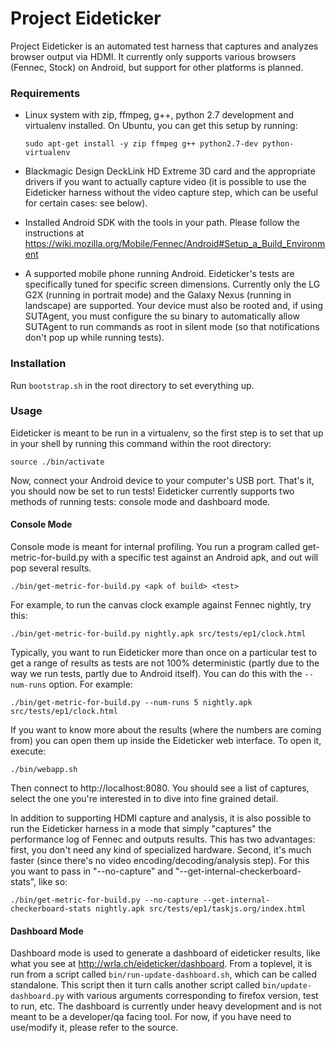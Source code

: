 Project Eideticker
==================

Project Eideticker is an automated test harness that captures and analyzes
browser output via HDMI. It currently only supports various browsers (Fennec,
Stock) on Android, but support for other platforms is planned.

### Requirements

* Linux system with zip, ffmpeg, g++, python 2.7 development and virtualenv
  installed. On Ubuntu, you can get this setup by running:

    `sudo apt-get install -y zip ffmpeg g++ python2.7-dev python-virtualenv`

* Blackmagic Design DeckLink HD Extreme 3D card and the appropriate drivers if
  you want to actually capture video (it is possible to use the Eideticker
  harness without the video capture step, which can be useful for certain
  cases: see below).

* Installed Android SDK with the tools in your path. Please follow the
  instructions at https://wiki.mozilla.org/Mobile/Fennec/Android#Setup_a_Build_Environment

* A supported mobile phone running Android. Eideticker's tests are
  specifically tuned for specific screen dimensions. Currently only the LG
  G2X (running in portrait mode) and the Galaxy Nexus (running in landscape)
  are supported. Your device must also be rooted and, if using SUTAgent, you
  must configure the su binary to automatically allow SUTAgent to run commands
  as root in silent mode (so that notifications don't pop up while running
  tests).

### Installation

Run `bootstrap.sh` in the root directory to set everything up.

### Usage

Eideticker is meant to be run in a virtualenv, so the first step is to set
that up in your shell by running this command within the root directory:

    source ./bin/activate

Now, connect your Android device to your computer's USB port. That's it,
you should now be set to run tests! Eideticker currently supports two methods
of running tests: console mode and dashboard mode.

#### Console Mode

Console mode is meant for internal profiling. You run a program
called get-metric-for-build.py with a specific test against an Android apk,
and out will pop several results.

    ./bin/get-metric-for-build.py <apk of build> <test>

For example, to run the canvas clock example against Fennec nightly, try
this:

    ./bin/get-metric-for-build.py nightly.apk src/tests/ep1/clock.html

Typically, you want to run Eideticker more than once on a particular test to
get a range of results as tests are not 100% deterministic (partly due to the
way we run tests, partly due to Android itself). You can do this with the
`--num-runs` option. For example:

    ./bin/get-metric-for-build.py --num-runs 5 nightly.apk src/tests/ep1/clock.html

If you want to know more about the results (where the numbers are coming from)
you can open them up inside the Eideticker web interface. To open it, execute:

    ./bin/webapp.sh

Then connect to http://localhost:8080. You should see a list of captures, select
the one you're interested in to dive into fine grained detail.

In addition to supporting HDMI capture and analysis, it is also possible to run
the Eideticker harness in a mode that simply "captures" the performance log
of Fennec and outputs results. This has two advantages: first, you don't need
any kind of specialized hardware. Second, it's much faster (since there's no
video encoding/decoding/analysis step). For this you want to pass in
"--no-capture" and "--get-internal-checkerboard-stats", like so:

    ./bin/get-metric-for-build.py --no-capture --get-internal-checkerboard-stats nightly.apk src/tests/ep1/taskjs.org/index.html

#### Dashboard Mode

Dashboard mode is used to generate a dashboard of eideticker results, like
what you see at http://wrla.ch/eideticker/dashboard. From a toplevel, it
is run from a script called `bin/run-update-dashboard.sh`, which can be called
standalone. This script then it turn calls another script called
`bin/update-dashboard.py` with various arguments corresponding to firefox
version, test to run, etc. The dashboard is currently under heavy development
and is not meant to be a developer/qa facing tool. For now, if you have need
to use/modify it, please refer to the source.
